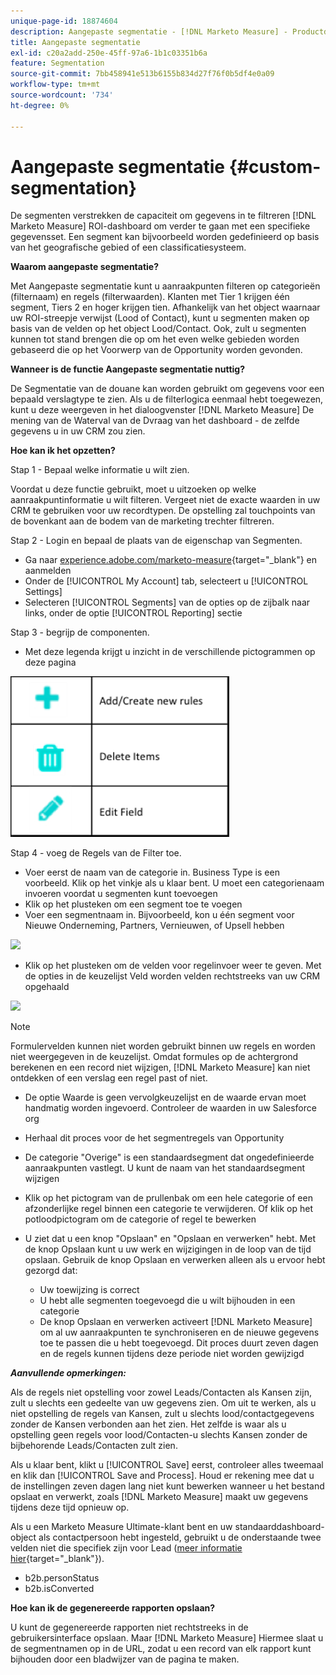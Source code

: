 ```yaml
---
unique-page-id: 18874604
description: Aangepaste segmentatie - [!DNL Marketo Measure] - Productdocumentatie
title: Aangepaste segmentatie
exl-id: c20a2add-250e-45ff-97a6-1b1c03351b6a
feature: Segmentation
source-git-commit: 7bb458941e513b6155b834d27f76f0b5df4e0a09
workflow-type: tm+mt
source-wordcount: '734'
ht-degree: 0%

---
```


# Aangepaste segmentatie {#custom-segmentation}

De segmenten verstrekken de capaciteit om gegevens in te filtreren [!DNL Marketo Measure] ROI-dashboard om verder te gaan met een specifieke gegevensset. Een segment kan bijvoorbeeld worden gedefinieerd op basis van het geografische gebied of een classificatiesysteem.

**Waarom aangepaste segmentatie?**

Met Aangepaste segmentatie kunt u aanraakpunten filteren op categorieën (filternaam) en regels (filterwaarden). Klanten met Tier 1 krijgen één segment, Tiers 2 en hoger krijgen tien. Afhankelijk van het object waarnaar uw ROI-streepje verwijst (Lood of Contact), kunt u segmenten maken op basis van de velden op het object Lood/Contact. Ook, zult u segmenten kunnen tot stand brengen die op om het even welke gebieden worden gebaseerd die op het Voorwerp van de Opportunity worden gevonden.

**Wanneer is de functie Aangepaste segmentatie nuttig?**

De Segmentatie van de douane kan worden gebruikt om gegevens voor een bepaald verslagtype te zien. Als u de filterlogica eenmaal hebt toegewezen, kunt u deze weergeven in het dialoogvenster [!DNL Marketo Measure] De mening van de Waterval van de Dvraag van het dashboard - de zelfde gegevens u in uw CRM zou zien.

**Hoe kan ik het opzetten?**

Stap 1 - Bepaal welke informatie u wilt zien.

Voordat u deze functie gebruikt, moet u uitzoeken op welke aanraakpuntinformatie u wilt filteren. Vergeet niet de exacte waarden in uw CRM te gebruiken voor uw recordtypen. De opstelling zal touchpoints van de bovenkant aan de bodem van de marketing trechter filtreren.

Stap 2 - Login en bepaal de plaats van de eigenschap van Segmenten.

* Ga naar [experience.adobe.com/marketo-measure](https://experience.adobe.com/marketo-measure){target="_blank"} en aanmelden
* Onder de [!UICONTROL My Account] tab, selecteert u [!UICONTROL Settings]
* Selecteren [!UICONTROL Segments] van de opties op de zijbalk naar links, onder de optie [!UICONTROL Reporting] sectie

Stap 3 - begrijp de componenten.

* Met deze legenda krijgt u inzicht in de verschillende pictogrammen op deze pagina

![](assets/1.png)

Stap 4 - voeg de Regels van de Filter toe.

* Voer eerst de naam van de categorie in. Business Type is een voorbeeld. Klik op het vinkje als u klaar bent. U moet een categorienaam invoeren voordat u segmenten kunt toevoegen
* Klik op het plusteken om een segment toe te voegen
* Voer een segmentnaam in. Bijvoorbeeld, kon u één segment voor Nieuwe Onderneming, Partners, Vernieuwen, of Upsell hebben

![](assets/2.png)

* Klik op het plusteken om de velden voor regelinvoer weer te geven. Met de opties in de keuzelijst Veld worden velden rechtstreeks van uw CRM opgehaald

![](assets/3.png)

>[!NOTE]
>
>Formulervelden kunnen niet worden gebruikt binnen uw regels en worden niet weergegeven in de keuzelijst. Omdat formules op de achtergrond berekenen en een record niet wijzigen, [!DNL Marketo Measure] kan niet ontdekken of een verslag een regel past of niet.

* De optie Waarde is geen vervolgkeuzelijst en de waarde ervan moet handmatig worden ingevoerd. Controleer de waarden in uw Salesforce org
* Herhaal dit proces voor de het segmentregels van Opportunity
* De categorie &quot;Overige&quot; is een standaardsegment dat ongedefinieerde aanraakpunten vastlegt. U kunt de naam van het standaardsegment wijzigen
* Klik op het pictogram van de prullenbak om een hele categorie of een afzonderlijke regel binnen een categorie te verwijderen. Of klik op het potloodpictogram om de categorie of regel te bewerken
* U ziet dat u een knop &quot;Opslaan&quot; en &quot;Opslaan en verwerken&quot; hebt. Met de knop Opslaan kunt u uw werk en wijzigingen in de loop van de tijd opslaan. Gebruik de knop Opslaan en verwerken alleen als u ervoor hebt gezorgd dat:

   * Uw toewijzing is correct
   * U hebt alle segmenten toegevoegd die u wilt bijhouden in een categorie
   * De knop Opslaan en verwerken activeert [!DNL Marketo Measure] om al uw aanraakpunten te synchroniseren en de nieuwe gegevens toe te passen die u hebt toegevoegd. Dit proces duurt zeven dagen en de regels kunnen tijdens deze periode niet worden gewijzigd

**_Aanvullende opmerkingen:_**

Als de regels niet opstelling voor zowel Leads/Contacten als Kansen zijn, zult u slechts een gedeelte van uw gegevens zien. Om uit te werken, als u niet opstelling de regels van Kansen, zult u slechts lood/contactgegevens zonder de Kansen verbonden aan het zien. Het zelfde is waar als u opstelling geen regels voor lood/Contacten-u slechts Kansen zonder de bijbehorende Leads/Contacten zult zien.

Als u klaar bent, klikt u [!UICONTROL Save] eerst, controleer alles tweemaal en klik dan [!UICONTROL Save and Process]. Houd er rekening mee dat u de instellingen zeven dagen lang niet kunt bewerken wanneer u het bestand opslaat en verwerkt, zoals [!DNL Marketo Measure] maakt uw gegevens tijdens deze tijd opnieuw op.

Als u een Marketo Measure Ultimate-klant bent en uw standaarddashboard-object als contactpersoon hebt ingesteld, gebruikt u de onderstaande twee velden niet die specifiek zijn voor Lead ([meer informatie hier](/help/marketo-measure-ultimate/data-integrity-requirement.md){target="_blank"}).

* b2b.personStatus
* b2b.isConverted

**Hoe kan ik de gegenereerde rapporten opslaan?**

U kunt de gegenereerde rapporten niet rechtstreeks in de gebruikersinterface opslaan. Maar [!DNL Marketo Measure] Hiermee slaat u de segmentnamen op in de URL, zodat u een record van elk rapport kunt bijhouden door een bladwijzer van de pagina te maken.
